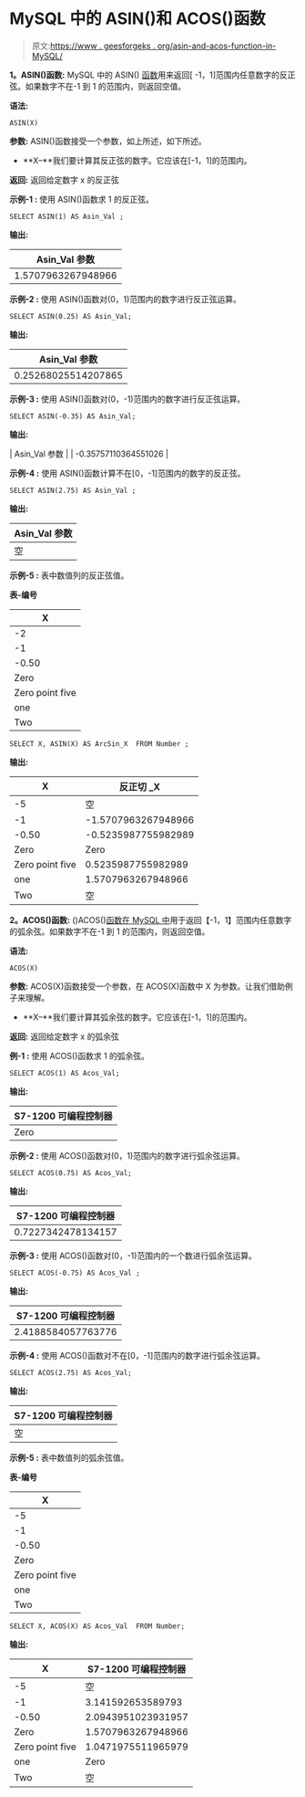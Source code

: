 # MySQL 中的 ASIN()和 ACOS()函数

> 原文:[https://www . geesforgeks . org/asin-and-acos-function-in-MySQL/](https://www.geeksforgeeks.org/asin-and-acos-function-in-mysql/)

**1。ASIN()函数:**
MySQL 中的 ASIN() [函数](https://www.geeksforgeeks.org/sql-functions-aggregate-scalar-functions/)用来返回[ -1，1]范围内任意数字的反正弦。如果数字不在-1 到 1 的范围内，则返回空值。

**语法:**

```
ASIN(X)

```

**参数:**
ASIN()函数接受一个参数，如上所述，如下所述。

*   **X–**我们要计算其反正弦的数字。它应该在[-1，1]的范围内。

**返回:**
返回给定数字 x 的反正弦

**示例-1 :**
使用 ASIN()函数求 1 的反正弦。

```
SELECT ASIN(1) AS Asin_Val ;

```

**输出:**

| Asin_Val 参数 |
| --- |
| 1.5707963267948966 |

**示例-2 :**
使用 ASIN()函数对(0，1)范围内的数字进行反正弦运算。

```
SELECT ASIN(0.25) AS Asin_Val;

```

**输出:**

| Asin_Val 参数 |
| --- |
| 0.25268025514207865 |

**示例-3 :**
使用 ASIN()函数对(0，-1)范围内的数字进行反正弦运算。

```
SELECT ASIN(-0.35) AS Asin_Val;

```

**输出:**

| Asin_Val 参数 |
| -0.35757110364551026 |

**示例-4 :**
使用 ASIN()函数计算不在[0，-1]范围内的数字的反正弦。

```
SELECT ASIN(2.75) AS Asin_Val ;

```

**输出:**

| Asin_Val 参数 |
| --- |
| 空 |

**示例-5 :**
表中数值列的反正弦值。

**表-编号**

| X |
| --- |
| -2 |
| -1 |
| -0.50 |
| Zero |
| Zero point five |
| one |
| Two |

```
SELECT X, ASIN(X) AS ArcSin_X  FROM Number ;

```

**输出:**

| X | 反正切 _X |
| --- | --- |
| -5 | 空 |
| -1 | -1.5707963267948966 |
| -0.50 | -0.5235987755982989 |
| Zero | Zero |
| Zero point five | 0.5235987755982989 |
| one | 1.5707963267948966 |
| Two | 空 |

**2。ACOS()函数:**
()ACOS()[函数在 MySQL 中](https://www.geeksforgeeks.org/aggregate-functions-in-sql/?ref=rp)用于返回【-1，1】范围内任意数字的弧余弦。如果数字不在-1 到 1 的范围内，则返回空值。

**语法:**

```
ACOS(X)

```

**参数:**
ACOS(X)函数接受一个参数，在 ACOS(X)函数中 X 为参数。让我们借助例子来理解。

*   **X–**我们要计算其弧余弦的数字。它应该在[-1，1]的范围内。

**返回:**
返回给定数字 x 的弧余弦

**例-1 :**
使用 ACOS()函数求 1 的弧余弦。

```
SELECT ACOS(1) AS Acos_Val;

```

**输出:**

| S7-1200 可编程控制器 |
| --- |
| Zero |

**示例-2 :**
使用 ACOS()函数对(0，1)范围内的数字进行弧余弦运算。

```
SELECT ACOS(0.75) AS Acos_Val;

```

**输出:**

| S7-1200 可编程控制器 |
| --- |
| 0.7227342478134157 |

**示例-3 :**
使用 ACOS()函数对(0，-1)范围内的一个数进行弧余弦运算。

```
SELECT ACOS(-0.75) AS Acos_Val ;

```

**输出:**

| S7-1200 可编程控制器 |
| --- |
| 2.4188584057763776 |

**示例-4 :**
使用 ACOS()函数对不在[0，-1]范围内的数字进行弧余弦运算。

```
SELECT ACOS(2.75) AS Acos_Val;

```

**输出:**

| S7-1200 可编程控制器 |
| --- |
| 空 |

**示例-5 :**
表中数值列的弧余弦值。

**表-编号**

| X |
| --- |
| -5 |
| -1 |
| -0.50 |
| Zero |
| Zero point five |
| one |
| Two |

```
SELECT X, ACOS(X) AS Acos_Val  FROM Number;

```

**输出:**

| X | S7-1200 可编程控制器 |
| --- | --- |
| -5 | 空 |
| -1 | 3.141592653589793 |
| -0.50 | 2.0943951023931957 |
| Zero | 1.5707963267948966 |
| Zero point five | 1.0471975511965979 |
| one | Zero |
| Two | 空 |